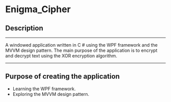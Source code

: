 # Enigma_Cipher
## Description
________
A windowed application written in C # using the WPF framework and the MVVM design pattern.
The main purpose of the application is to encrypt and decrypt text using the XOR encryption algorithm.

____
## Purpose of creating the application
* Learning the WPF framework.
* Exploring the MVVM design pattern.